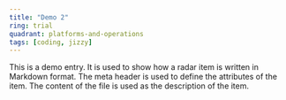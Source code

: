```yaml
---
title: "Demo 2"
ring: trial
quadrant: platforms-and-operations
tags: [coding, jizzy]
---
```


This is a demo entry. It is used to show how a radar item is written in Markdown format. The meta header is used to define the attributes of the item. The content of the file is used as the description of the item.
